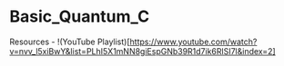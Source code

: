 ﻿# Basic_Quantum_C
Resources - !(YouTube Playlist)[https://www.youtube.com/watch?v=nvv_l5xiBwY&list=PLhI5X1mNN8giEspGNb39R1d7ik6RlSI7l&index=2]

